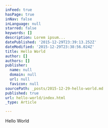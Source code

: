 ```yaml
---
inFeed: true
hasPage: true
inNav: false
inLanguage: null
starred: false
keywords: []
description: Lorem ipsum...
datePublished: '2015-12-29T23:39:13.252Z'
dateModified: '2015-12-29T23:38:56.024Z'
title: Hello World
author: []
authors: []
publisher:
  name: null
  domain: null
  url: null
  favicon: null
sourcePath: _posts/2015-12-29-hello-world.md
published: true
url: hello-world/index.html
_type: Article

---
```

Hello World